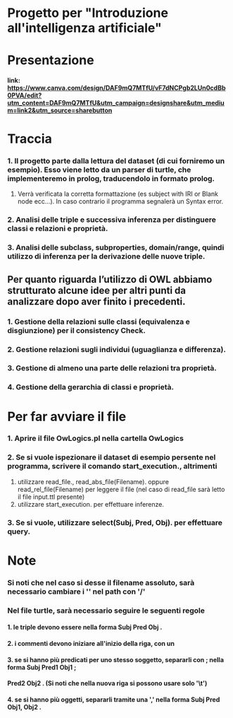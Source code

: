 Progetto per "Introduzione all'intelligenza artificiale"
=======

Presentazione
======
#### link: https://www.canva.com/design/DAF9mQ7MTfU/vF7dNCPgb2LUn0cdBb0PVA/edit?utm_content=DAF9mQ7MTfU&utm_campaign=designshare&utm_medium=link2&utm_source=sharebutton 

Traccia
======

### 1. Il progetto parte dalla lettura del dataset (di cui forniremo un esempio). Esso viene letto da un parser di turtle, che implementeremo in prolog, traducendolo in formato prolog.
1. Verrà verificata la corretta formattazione (es subject with IRI or Blank node ecc…). In caso contrario il programma segnalerà un Syntax error.

### 2. Analisi delle triple e successiva inferenza per distinguere classi e relazioni e proprietà.

### 3. Analisi delle subclass, subproperties, domain/range, quindi utilizzo di inferenza per la derivazione delle nuove triple.


## Per quanto riguarda l’utilizzo di OWL abbiamo strutturato alcune idee per altri punti da analizzare dopo aver finito i precedenti. 

### 1. Gestione della relazioni sulle classi (equivalenza e disgiunzione) per il consistency Check.

### 2. Gestione relazioni sugli individui (uguaglianza e differenza).

### 3. Gestione di almeno una parte delle relazioni tra proprietà.

### 4. Gestione della gerarchia di classi e proprietà.

Per far avviare il file
======

### 1. Aprire il file OwLogics.pl nella cartella OwLogics

### 2. Se si vuole ispezionare il dataset di esempio persente nel programma, scrivere il comando start_execution., altrimenti
 1. utilizzare read_file., read_abs_file(Filename). oppure read_rel_file(Filename) per leggere il file (nel caso di read_file sarà letto il file input.ttl presente)
 2. utilizzare start_execution. per effettuare inferenze.

### 3. Se si vuole, utilizzare select(Subj, Pred, Obj). per effettuare query.

Note
======

### Si noti che nel caso si desse il filename assoluto, sarà necessario cambiare i '\' nel path con '/'

### Nel file turtle, sarà necessario seguire le seguenti regole

#### 1. le triple devono essere nella forma Subj Pred Obj .
#### 2. i commenti devono iniziare all'inizio della riga, con un #
#### 3. se si hanno più predicati per uno stesso soggetto, separarli con ; nella forma Subj Pred1 Obj1 ;
#### Pred2 Obj2 . (Si noti che nella nuova riga si possono usare solo '\t')
#### 4. se si hanno più oggetti, separarli tramite una ',' nella forma Subj Pred Obj1, Obj2 .
